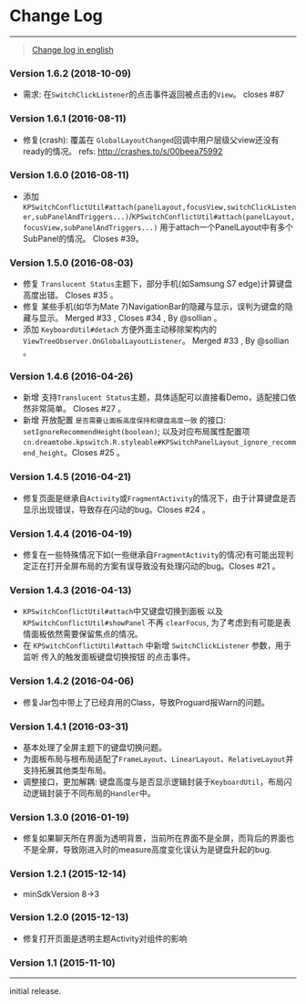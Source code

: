 # Change Log
---

> [Change log in english](https://github.com/Jacksgong/JKeyboardPanelSwitch/blob/master/CHANGELOG.md)

### Version 1.6.2 (2018-10-09)

- 需求: 在`SwitchClickListener`的点击事件返回被点击的`View`。 closes #87

### Version 1.6.1 (2016-08-11)

- 修复(crash): 覆盖在 `GlobalLayoutChanged`回调中用户层级父view还没有ready的情况。 refs: http://crashes.to/s/00beea75992

### Version 1.6.0 (2016-08-11)

- 添加 `KPSwitchConflictUtil#attach(panelLayout,focusView,switchClickListener,subPanelAndTriggers...)`/`KPSwitchConflictUtil#attach(panelLayout,focusView,subPanelAndTriggers...)` 用于attach一个PanelLayout中有多个SubPanel的情况。 Closes #39。

### Version 1.5.0 (2016-08-03)

- 修复 `Translucent Status`主题下，部分手机(如Samsung S7 edge)计算键盘高度出错。 Closes #35 。
- 修复 某些手机(如华为Mate 7)NavigationBar的隐藏与显示，误判为键盘的隐藏与显示。 Merged #33 , Closes #34 , By @sollian 。
- 添加 `KeyboardUtil#detach` 方便外面主动移除架构内的`ViewTreeObserver.OnGlobalLayoutListener`。 Merged #33 , By @sollian 。

### Version 1.4.6 (2016-04-26)

- 新增 支持`Translucent Status`主题，具体适配可以直接看Demo，适配接口依然非常简单。 Closes #27 。
- 新增 开放配置 `是否需要让面板高度保持和键盘高度一致` 的接口: `setIgnoreRecommendHeight(boolean)`; 以及对应布局属性配置项 `cn.dreamtobe.kpswitch.R.styleable#KPSwitchPanelLayout_ignore_recommend_height`。Closes #25 。

### Version 1.4.5 (2016-04-21)

- 修复页面是继承自`Activity`或`FragmentActivity`的情况下，由于计算键盘是否显示出现错误，导致存在闪动的bug。Closes #24 。

### Version 1.4.4 (2016-04-19)

- 修复在一些特殊情况下如(一些继承自`FragmentActivity`的情况)有可能出现判定正在打开全屏布局的方案有误导致没有处理闪动的bug。Closes #21 。

### Version 1.4.3 (2016-04-13)

- `KPSwitchConflictUtil#attach`中又键盘切换到面板 以及 `KPSwitchConflictUtil#showPanel` 不再 `clearFocus`, 为了考虑到有可能是表情面板依然需要保留焦点的情况。
- 在 `KPSwitchConflictUtil#attach` 中新增 `SwitchClickListener` 参数，用于监听 传入的触发面板键盘切换按钮 的点击事件。

### Version 1.4.2 (2016-04-06)

- 修复Jar包中带上了已经弃用的Class，导致Proguard报Warn的问题。

### Version 1.4.1 (2016-03-31)

- 基本处理了全屏主题下的键盘切换问题。
- 为面板布局与根布局适配了`FrameLayout`、`LinearLayout`、`RelativeLayout`并支持拓展其他类型布局。
- 调整接口，更加解耦: 键盘高度与是否显示逻辑封装于`KeyboardUtil`，布局闪动逻辑封装于不同布局的`Handler`中。

### Version 1.3.0 (2016-01-19)

- 修复如果聊天所在界面为透明背景，当前所在界面不是全屏，而背后的界面也不是全屏，导致刚进入时的measure高度变化误认为是键盘升起的bug.

### Version 1.2.1 (2015-12-14)

- minSdkVersion 8->3

### Version 1.2.0 (2015-12-13)

- 修复打开页面是透明主题Activity对组件的影响

### Version 1.1 (2015-11-10)
---

initial release.

